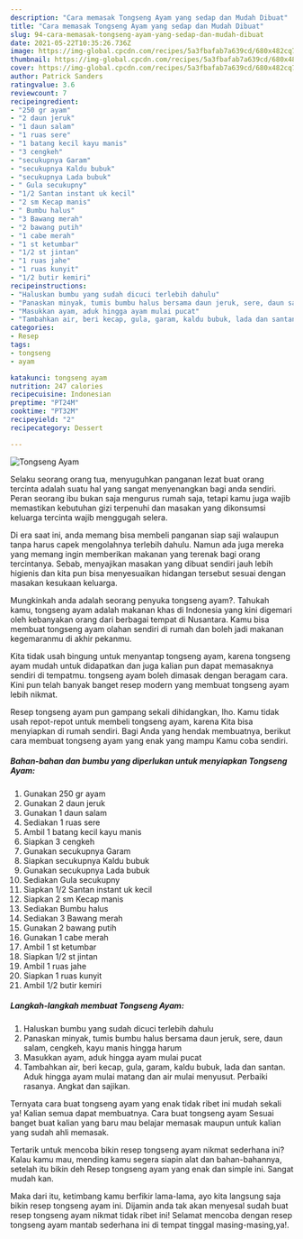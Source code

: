 ```yaml
---
description: "Cara memasak Tongseng Ayam yang sedap dan Mudah Dibuat"
title: "Cara memasak Tongseng Ayam yang sedap dan Mudah Dibuat"
slug: 94-cara-memasak-tongseng-ayam-yang-sedap-dan-mudah-dibuat
date: 2021-05-22T10:35:26.736Z
image: https://img-global.cpcdn.com/recipes/5a3fbafab7a639cd/680x482cq70/tongseng-ayam-foto-resep-utama.jpg
thumbnail: https://img-global.cpcdn.com/recipes/5a3fbafab7a639cd/680x482cq70/tongseng-ayam-foto-resep-utama.jpg
cover: https://img-global.cpcdn.com/recipes/5a3fbafab7a639cd/680x482cq70/tongseng-ayam-foto-resep-utama.jpg
author: Patrick Sanders
ratingvalue: 3.6
reviewcount: 7
recipeingredient:
- "250 gr ayam"
- "2 daun jeruk"
- "1 daun salam"
- "1 ruas sere"
- "1 batang kecil kayu manis"
- "3 cengkeh"
- "secukupnya Garam"
- "secukupnya Kaldu bubuk"
- "secukupnya Lada bubuk"
- " Gula secukupny"
- "1/2 Santan instant uk kecil"
- "2 sm Kecap manis"
- " Bumbu halus"
- "3 Bawang merah"
- "2 bawang putih"
- "1 cabe merah"
- "1 st ketumbar"
- "1/2 st jintan"
- "1 ruas jahe"
- "1 ruas kunyit"
- "1/2 butir kemiri"
recipeinstructions:
- "Haluskan bumbu yang sudah dicuci terlebih dahulu"
- "Panaskan minyak, tumis bumbu halus bersama daun jeruk, sere, daun salam, cengkeh, kayu manis hingga harum"
- "Masukkan ayam, aduk hingga ayam mulai pucat"
- "Tambahkan air, beri kecap, gula, garam, kaldu bubuk, lada dan santan. Aduk hingga ayam mulai matang dan air mulai menyusut. Perbaiki rasanya. Angkat dan sajikan."
categories:
- Resep
tags:
- tongseng
- ayam

katakunci: tongseng ayam 
nutrition: 247 calories
recipecuisine: Indonesian
preptime: "PT24M"
cooktime: "PT32M"
recipeyield: "2"
recipecategory: Dessert

---
```



![Tongseng Ayam](https://img-global.cpcdn.com/recipes/5a3fbafab7a639cd/680x482cq70/tongseng-ayam-foto-resep-utama.jpg)

Selaku seorang orang tua, menyuguhkan panganan lezat buat orang tercinta adalah suatu hal yang sangat menyenangkan bagi anda sendiri. Peran seorang ibu bukan saja mengurus rumah saja, tetapi kamu juga wajib memastikan kebutuhan gizi terpenuhi dan masakan yang dikonsumsi keluarga tercinta wajib menggugah selera.

Di era  saat ini, anda memang bisa membeli panganan siap saji walaupun tanpa harus capek mengolahnya terlebih dahulu. Namun ada juga mereka yang memang ingin memberikan makanan yang terenak bagi orang tercintanya. Sebab, menyajikan masakan yang dibuat sendiri jauh lebih higienis dan kita pun bisa menyesuaikan hidangan tersebut sesuai dengan masakan kesukaan keluarga. 



Mungkinkah anda adalah seorang penyuka tongseng ayam?. Tahukah kamu, tongseng ayam adalah makanan khas di Indonesia yang kini digemari oleh kebanyakan orang dari berbagai tempat di Nusantara. Kamu bisa membuat tongseng ayam olahan sendiri di rumah dan boleh jadi makanan kegemaranmu di akhir pekanmu.

Kita tidak usah bingung untuk menyantap tongseng ayam, karena tongseng ayam mudah untuk didapatkan dan juga kalian pun dapat memasaknya sendiri di tempatmu. tongseng ayam boleh dimasak dengan beragam cara. Kini pun telah banyak banget resep modern yang membuat tongseng ayam lebih nikmat.

Resep tongseng ayam pun gampang sekali dihidangkan, lho. Kamu tidak usah repot-repot untuk membeli tongseng ayam, karena Kita bisa menyiapkan di rumah sendiri. Bagi Anda yang hendak membuatnya, berikut cara membuat tongseng ayam yang enak yang mampu Kamu coba sendiri.

<!--inarticleads1-->

##### Bahan-bahan dan bumbu yang diperlukan untuk menyiapkan Tongseng Ayam:

1. Gunakan 250 gr ayam
1. Gunakan 2 daun jeruk
1. Gunakan 1 daun salam
1. Sediakan 1 ruas sere
1. Ambil 1 batang kecil kayu manis
1. Siapkan 3 cengkeh
1. Gunakan secukupnya Garam
1. Siapkan secukupnya Kaldu bubuk
1. Gunakan secukupnya Lada bubuk
1. Sediakan  Gula secukupny
1. Siapkan 1/2 Santan instant uk kecil
1. Siapkan 2 sm Kecap manis
1. Sediakan  Bumbu halus
1. Sediakan 3 Bawang merah
1. Gunakan 2 bawang putih
1. Gunakan 1 cabe merah
1. Ambil 1 st ketumbar
1. Siapkan 1/2 st jintan
1. Ambil 1 ruas jahe
1. Siapkan 1 ruas kunyit
1. Ambil 1/2 butir kemiri




<!--inarticleads2-->

##### Langkah-langkah membuat Tongseng Ayam:

1. Haluskan bumbu yang sudah dicuci terlebih dahulu
1. Panaskan minyak, tumis bumbu halus bersama daun jeruk, sere, daun salam, cengkeh, kayu manis hingga harum
1. Masukkan ayam, aduk hingga ayam mulai pucat
1. Tambahkan air, beri kecap, gula, garam, kaldu bubuk, lada dan santan. Aduk hingga ayam mulai matang dan air mulai menyusut. Perbaiki rasanya. Angkat dan sajikan.




Ternyata cara buat tongseng ayam yang enak tidak ribet ini mudah sekali ya! Kalian semua dapat membuatnya. Cara buat tongseng ayam Sesuai banget buat kalian yang baru mau belajar memasak maupun untuk kalian yang sudah ahli memasak.

Tertarik untuk mencoba bikin resep tongseng ayam nikmat sederhana ini? Kalau kamu mau, mending kamu segera siapin alat dan bahan-bahannya, setelah itu bikin deh Resep tongseng ayam yang enak dan simple ini. Sangat mudah kan. 

Maka dari itu, ketimbang kamu berfikir lama-lama, ayo kita langsung saja bikin resep tongseng ayam ini. Dijamin anda tak akan menyesal sudah buat resep tongseng ayam nikmat tidak ribet ini! Selamat mencoba dengan resep tongseng ayam mantab sederhana ini di tempat tinggal masing-masing,ya!.

